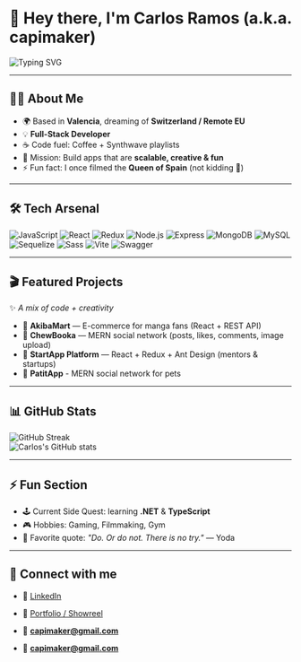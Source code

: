 # 👋 Hey there, I'm Carlos Ramos (a.k.a. capimaker)  

![Typing SVG](https://readme-typing-svg.demolab.com?font=Fira+Code&size=24&pause=1000&color=00F700&vCenter=true&width=500&lines=Full+Stack+Dev+💻;React+%7C+Node.js+%7C+MongoDB+%7C+SQL;Always+learning+something+new+🚀)

---

## 🧑‍🚀 About Me
- 🌍 Based in **Valencia**, dreaming of **Switzerland / Remote EU**  
- 💡 **Full-Stack Developer**  
- ☕ Code fuel: Coffee + Synthwave playlists  
- 🎯 Mission: Build apps that are **scalable, creative & fun**  
- ⚡ Fun fact: I once filmed the **Queen of Spain** (not kidding 👑)

---

## 🛠 Tech Arsenal

![JavaScript](https://img.shields.io/badge/JavaScript-F7DF1E?style=for-the-badge&logo=javascript&logoColor=black)
![React](https://img.shields.io/badge/React-61DAFB?style=for-the-badge&logo=react&logoColor=black)
![Redux](https://img.shields.io/badge/Redux-764ABC?style=for-the-badge&logo=redux&logoColor=white)
![Node.js](https://img.shields.io/badge/Node.js-339933?style=for-the-badge&logo=node-dot-js&logoColor=white)
![Express](https://img.shields.io/badge/Express-000000?style=for-the-badge&logo=express&logoColor=white)
![MongoDB](https://img.shields.io/badge/MongoDB-47A248?style=for-the-badge&logo=mongodb&logoColor=white)
![MySQL](https://img.shields.io/badge/MySQL-4479A1?style=for-the-badge&logo=mysql&logoColor=white)
![Sequelize](https://img.shields.io/badge/Sequelize-52B0E7?style=for-the-badge&logo=sequelize&logoColor=white)
![Sass](https://img.shields.io/badge/Sass-CC6699?style=for-the-badge&logo=sass&logoColor=white)
![Vite](https://img.shields.io/badge/Vite-646CFF?style=for-the-badge&logo=vite&logoColor=white)
![Swagger](https://img.shields.io/badge/Swagger-85EA2D?style=for-the-badge&logo=swagger&logoColor=black)

---

## 🎬 Featured Projects
✨ *A mix of code + creativity*  

- 🛒 **AkibaMart** — E-commerce for manga fans (React + REST API)  
- 🌌 **ChewBooka** — MERN social network (posts, likes, comments, image upload)  
- 🤝 **StartApp Platform** — React + Redux + Ant Design (mentors & startups)
- 🌌 **PatitApp** - MERN social network for pets

---

## 📊 GitHub Stats

![GitHub Streak](https://streak-stats.demolab.com?user=capimaker&theme=tokyonight&hide_border=true)  
![Carlos's GitHub stats](https://github-readme-stats.vercel.app/api?username=capimaker&show_icons=true&theme=tokyonight)  

---

## ⚡ Fun Section
- 🕹 Current Side Quest: learning **.NET** & **TypeScript**  
- 🎮 Hobbies: Gaming, Filmmaking, Gym  
- 💭 Favorite quote: *"Do. Or do not. There is no try."* — Yoda  

---

## 🤝 Connect with me
- 💼 [LinkedIn](https://www.linkedin.com/in/tu-perfil/)  
- 🎥 [Portfolio / Showreel](https://tuweb.com)  
- 📧 **capimaker@gmail.com**

- 📧 **capimaker@gmail.com**
